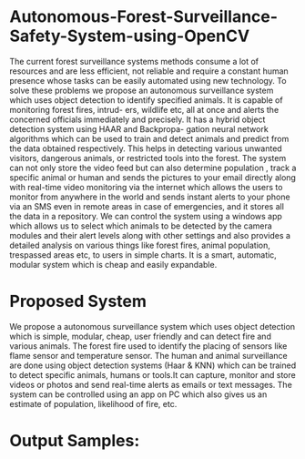 # Autonomous-Forest-Surveillance-Safety-System-using-OpenCV
The current forest surveillance systems methods consume a lot of resources and are less efficient, not reliable and require a constant human presence whose tasks can be easily automated using new technology. To solve these problems we propose an autonomous surveillance system which uses object detection to identify specified animals. It is capable of monitoring forest fires, intrud- ers, wildlife etc, all at once and alerts the concerned officials immediately and precisely. It has a hybrid object detection system using HAAR and Backpropa- gation neural network algorithms which can be used to train and detect animals and predict from the data obtained respectively. This helps in detecting various unwanted visitors, dangerous animals, or restricted tools into the forest. The system can not only store the video feed but can also determine population , track a specific animal or human and sends the pictures to your email directly along with real-time video monitoring via the internet which allows the users to monitor from anywhere in the world and sends instant alerts to your phone via an SMS even in remote areas in case of emergencies, and it stores all the data in a repository. We can control the system using a windows app which allows us to select which animals to be detected by the camera modules and their alert levels along with other settings and also provides a detailed analysis on various things like forest fires, animal population, trespassed areas etc, to users in simple charts. It is a smart, automatic, modular system which is cheap and easily expandable.

# Proposed System
We propose a autonomous surveillance system which uses object detection which is simple, modular, cheap, user friendly and can detect fire and various animals. The forest fire used to identify the placing of sensors like flame sensor and temperature sensor. The human and animal surveillance are done using object detection systems (Haar & KNN) which can be trained to detect specific animals, humans or tools.It can capture, monitor and store videos or photos and send real-time alerts as emails or text messages. The system can be controlled using an app on PC which also gives us an estimate of population, likelihood of fire, etc.

# Output Samples:
